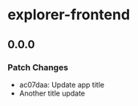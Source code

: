 # explorer-frontend

## 0.0.0

### Patch Changes

- ac07daa: Update app title
- Another title update
